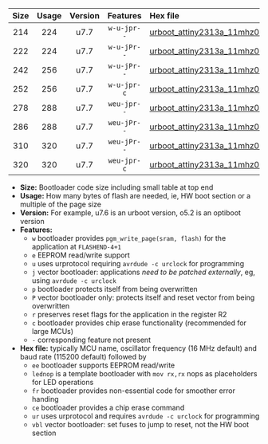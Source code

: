 |Size|Usage|Version|Features|Hex file|
|:-:|:-:|:-:|:-:|:--|
|214|224|u7.7|`w-u-jpr--`|[urboot_attiny2313a_11mhz0592_230400bps_lednop_ur_vbl.hex](https://raw.githubusercontent.com/stefanrueger/urboot.hex/main/mcus/attiny2313a/fcpu_11mhz0592/230400_bps/urboot_attiny2313a_11mhz0592_230400bps_lednop_ur_vbl.hex)|
|222|224|u7.7|`w-u-jPr--`|[urboot_attiny2313a_11mhz0592_230400bps_ur_vbl.hex](https://raw.githubusercontent.com/stefanrueger/urboot.hex/main/mcus/attiny2313a/fcpu_11mhz0592/230400_bps/urboot_attiny2313a_11mhz0592_230400bps_ur_vbl.hex)|
|242|256|u7.7|`w-u-jPr--`|[urboot_attiny2313a_11mhz0592_230400bps_lednop_fr_ur_vbl.hex](https://raw.githubusercontent.com/stefanrueger/urboot.hex/main/mcus/attiny2313a/fcpu_11mhz0592/230400_bps/urboot_attiny2313a_11mhz0592_230400bps_lednop_fr_ur_vbl.hex)|
|252|256|u7.7|`w-u-jpr-c`|[urboot_attiny2313a_11mhz0592_230400bps_lednop_fr_ce_ur_vbl.hex](https://raw.githubusercontent.com/stefanrueger/urboot.hex/main/mcus/attiny2313a/fcpu_11mhz0592/230400_bps/urboot_attiny2313a_11mhz0592_230400bps_lednop_fr_ce_ur_vbl.hex)|
|278|288|u7.7|`weu-jpr--`|[urboot_attiny2313a_11mhz0592_230400bps_ee_lednop_ur_vbl.hex](https://raw.githubusercontent.com/stefanrueger/urboot.hex/main/mcus/attiny2313a/fcpu_11mhz0592/230400_bps/urboot_attiny2313a_11mhz0592_230400bps_ee_lednop_ur_vbl.hex)|
|286|288|u7.7|`weu-jPr--`|[urboot_attiny2313a_11mhz0592_230400bps_ee_ur_vbl.hex](https://raw.githubusercontent.com/stefanrueger/urboot.hex/main/mcus/attiny2313a/fcpu_11mhz0592/230400_bps/urboot_attiny2313a_11mhz0592_230400bps_ee_ur_vbl.hex)|
|310|320|u7.7|`weu-jPr--`|[urboot_attiny2313a_11mhz0592_230400bps_ee_lednop_fr_ur_vbl.hex](https://raw.githubusercontent.com/stefanrueger/urboot.hex/main/mcus/attiny2313a/fcpu_11mhz0592/230400_bps/urboot_attiny2313a_11mhz0592_230400bps_ee_lednop_fr_ur_vbl.hex)|
|320|320|u7.7|`weu-jpr-c`|[urboot_attiny2313a_11mhz0592_230400bps_ee_lednop_fr_ce_ur_vbl.hex](https://raw.githubusercontent.com/stefanrueger/urboot.hex/main/mcus/attiny2313a/fcpu_11mhz0592/230400_bps/urboot_attiny2313a_11mhz0592_230400bps_ee_lednop_fr_ce_ur_vbl.hex)|

- **Size:** Bootloader code size including small table at top end
- **Usage:** How many bytes of flash are needed, ie, HW boot section or a multiple of the page size
- **Version:** For example, u7.6 is an urboot version, o5.2 is an optiboot version
- **Features:**
  + `w` bootloader provides `pgm_write_page(sram, flash)` for the application at `FLASHEND-4+1`
  + `e` EEPROM read/write support
  + `u` uses urprotocol requiring `avrdude -c urclock` for programming
  + `j` vector bootloader: applications *need to be patched externally*, eg, using `avrdude -c urclock`
  + `p` bootloader protects itself from being overwritten
  + `P` vector bootloader only: protects itself and reset vector from being overwritten
  + `r` preserves reset flags for the application in the register R2
  + `c` bootloader provides chip erase functionality (recommended for large MCUs)
  + `-` corresponding feature not present
- **Hex file:** typically MCU name, oscillator frequency (16 MHz default) and baud rate (115200 default) followed by
  + `ee` bootloader supports EEPROM read/write
  + `lednop` is a template bootloader with `mov rx,rx` nops as placeholders for LED operations
  + `fr` bootloader provides non-essential code for smoother error handing
  + `ce` bootloader provides a chip erase command
  + `ur` uses urprotocol and requires `avrdude -c urclock` for programming
  + `vbl` vector bootloader: set fuses to jump to reset, not the HW boot section
